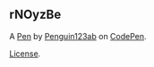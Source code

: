 rNOyzBe
-------


A [Pen](https://codepen.io/Penguin123ab/pen/rNOyzBe) by [Penguin123ab](https://codepen.io/Penguin123ab) on [CodePen](https://codepen.io).

[License](https://codepen.io/Penguin123ab/pen/rNOyzBe/license).